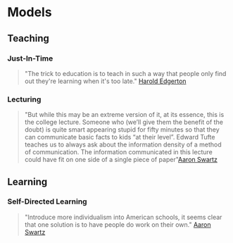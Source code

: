 # Models

## Teaching

### Just-In-Time

> "The trick to education is to teach in such a way that people only find out
> they're learning when it's too late."
> [Harold Edgerton](https://youtu.be/u9hauSrihYQ?t=778)

### Lecturing

> "But while this may be an extreme version of it, at its essence, this is the
> college lecture. Someone who (we’ll give them the benefit of the doubt) is
> quite smart appearing stupid for fifty minutes so that they can communicate
> basic facts to kids “at their level”. Edward Tufte teaches us to always ask
> about the information density of a method of communication. The information
> communicated in this lecture could have fit on one side of a single piece of
> paper"[Aaron Swartz](http://www.aaronsw.com/weblog/awfullectures)

## Learning

### Self-Directed Learning

> "Introduce more individualism into American schools, it seems clear that one
> solution is to have people do work on their own."
> [Aaron Swartz](http://www.aaronsw.com/weblog/gettingitwrong)
